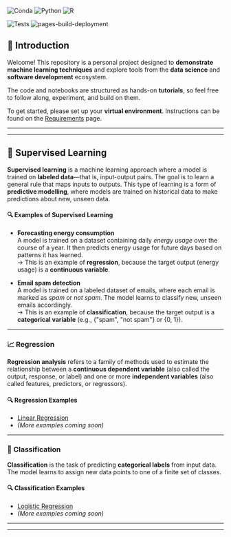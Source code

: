 ![Conda](https://img.shields.io/badge/conda-25.5.1-blue)
![Python](https://img.shields.io/badge/python-3.13.5-yellow)
![R](https://img.shields.io/badge/R-4.4.3-red)

![Tests](https://github.com/dgalvis/ML_train/actions/workflows/tests.yml/badge.svg)
![pages-build-deployment](https://github.com/dgalvis/ML_train/actions/workflows/pages/pages-build-deployment/badge.svg)

## 📘 Introduction

Welcome! This repository is a personal project designed to **demonstrate machine learning techniques** and explore tools from the **data science** and **software development** ecosystem.

The code and notebooks are structured as hands-on **tutorials**, so feel free to follow along, experiment, and build on them.

To get started, please set up your **virtual environment**. Instructions can be found on the [Requirements](requirements.md) page.

<hr>
<hr>

## 🤖 Supervised Learning

**Supervised learning** is a machine learning approach where a model is trained on **labeled data**—that is, input-output pairs. The goal is to learn a general rule that maps inputs to outputs. This type of learning is a form of **predictive modelling**, where models are trained on historical data to make predictions about new, unseen data.


#### 🔍 Examples of Supervised Learning

- **Forecasting energy consumption**  
  A model is trained on a dataset containing daily *energy usage* over the course of a year. It then predicts energy usage for future days based on patterns it has learned.  
  → This is an example of **regression**, because the target output (energy usage) is a **continuous variable**.

- **Email spam detection**  
  A model is trained on a labeled dataset of emails, where each email is marked as *spam* or *not spam*. The model learns to classify new, unseen emails accordingly.  
  → This is an example of **classification**, because the target output is a **categorical variable** (e.g., {"spam", "not spam"} or {0, 1}).

---

### 📈 Regression

**Regression analysis** refers to a family of methods used to estimate the relationship between a **continuous dependent variable** (also called the output, response, or label) and one or more **independent variables** (also called features, predictors, or regressors).

#### 🔍 Regression Examples

- [Linear Regression](linear_regression.md)
- *(More examples coming soon)*

---

### 🧮 Classification

**Classification** is the task of predicting **categorical labels** from input data. The model learns to assign new data points to one of a finite set of classes.

#### 🔍 Classification Examples

- [Logistic Regression](logistic_regression.md)
- *(More examples coming soon)*

<hr>
<hr>

